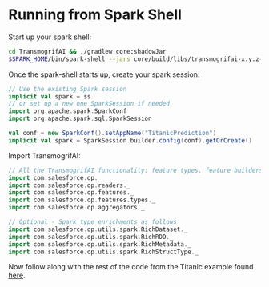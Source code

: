 # Running from Spark Shell

Start up your spark shell:

```bash
cd TransmogrifAI && ./gradlew core:shadowJar
$SPARK_HOME/bin/spark-shell --jars core/build/libs/transmogrifai-x.y.z-all.jar
```

Once the spark-shell starts up, create your spark session:

```scala
// Use the existing Spark session
implicit val spark = ss
// or set up a new one SparkSession if needed
import org.apache.spark.SparkConf
import org.apache.spark.sql.SparkSession

val conf = new SparkConf().setAppName("TitanicPrediction")
implicit val spark = SparkSession.builder.config(conf).getOrCreate()
```

Import TransmogrifAI:
```scala
// All the TransmogrifAI functionality: feature types, feature builders, feature dsl, readers, aggregators etc.
import com.salesforce.op._
import com.salesforce.op.readers._
import com.salesforce.op.features._
import com.salesforce.op.features.types._
import com.salesforce.op.aggregators._

// Optional - Spark type enrichments as follows
import com.salesforce.op.utils.spark.RichDataset._
import com.salesforce.op.utils.spark.RichRDD._
import com.salesforce.op.utils.spark.RichMetadata._
import com.salesforce.op.utils.spark.RichStructType._
```

Now follow along with the rest of the code from the Titanic example found [here](Titanic-Binary-Classification.html).


